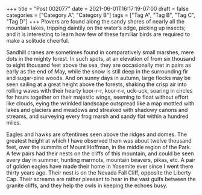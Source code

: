 +++
title = "Post 002077"
date = 2021-06-01T16:17:19-07:00
draft = false
categories = ["Category A", "Category B"]
tags = ["Tag A", "Tag B", "Tag C", "Tag D"]
+++
Plovers are found along the sandy shores of nearly all the mountain lakes, tripping daintily on the water’s edge, picking up insects; and it is interesting to learn how few of these familiar birds are required to make a solitude cheerful.

Sandhill cranes are sometimes found in comparatively small marshes, mere dots in the mighty forest. In such spots, at an elevation of from six thousand to eight thousand feet above the sea, they are occasionally met in pairs as early as the end of May, while the snow is still deep in the surrounding fir and sugar-pine woods. And on sunny days in autumn, large flocks may be seen sailing at a great height above the forests, shaking the crisp air into rolling waves with their hearty koor-r-r, koor-r-r, uck-uck, soaring in circles for hours together on their majestic wings, seeming to float without effort like clouds, eying the wrinkled landscape outspread like a map mottled with lakes and glaciers and meadows and streaked with shadowy cañons and streams, and surveying every frog marsh and sandy flat within a hundred miles.

Eagles and hawks are oftentimes seen above the ridges and domes. The greatest height at which I have observed them was about twelve thousand feet, over the summits of Mount Hoffman, in the middle region of the Park. A few pairs had their nests on the cliffs of this mountain, and could be seen every day in summer, hunting marmots, mountain beavers, pikas, etc. A pair of golden eagles have made their home in Yosemite ever since I went there thirty years ago. Their nest is on the Nevada Fall Cliff, opposite the Liberty Cap. Their screams are rather pleasant to hear in the vast gulfs between the granite cliffs, and they help the owls in keeping the echoes busy.
